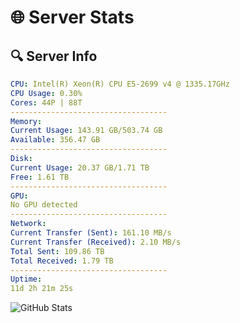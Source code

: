 # 🌐 Server Stats
## 🔍 Server Info
```yaml
CPU: Intel(R) Xeon(R) CPU E5-2699 v4 @ 1335.17GHz
CPU Usage: 0.30%
Cores: 44P | 88T
-----------------------------------
Memory:
Current Usage: 143.91 GB/503.74 GB
Available: 356.47 GB
-----------------------------------
Disk:
Current Usage: 20.37 GB/1.71 TB
Free: 1.61 TB
-----------------------------------
GPU:
No GPU detected
-----------------------------------
Network:
Current Transfer (Sent): 161.10 MB/s
Current Transfer (Received): 2.10 MB/s
Total Sent: 109.86 TB
Total Received: 1.79 TB
-----------------------------------
Uptime:
11d 2h 21m 25s
```
![GitHub Stats](https://img.shields.io/badge/Updated-2025-02-19_01:04:43-blue)